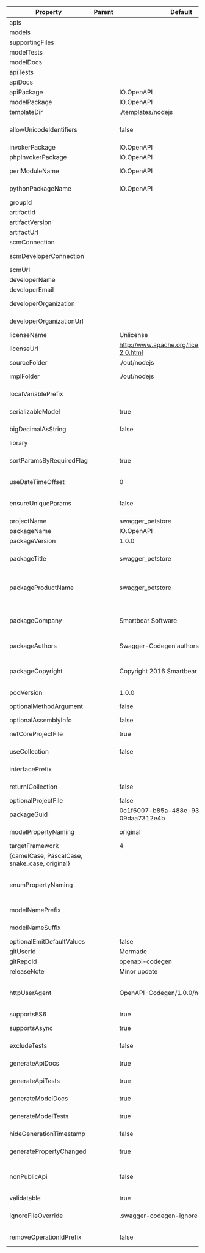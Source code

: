 |Property|Parent|Default|Description|
|---|---|---|---|
|apis||||
|models||||
|supportingFiles||||
|modelTests||||
|modelDocs||||
|apiTests||||
|apiDocs||||
|apiPackage||IO.OpenAPI|package for generated api classes|
|modelPackage||IO.OpenAPI|package for generated models|
|templateDir||./templates/nodejs||
|allowUnicodeIdentifiers||false|boolean, toggles whether unicode identifiers are allowed in names or not, default is false|
|invokerPackage||IO.OpenAPI|root package for generated code|
|phpInvokerPackage||IO.OpenAPI|root package for generated php code|
|perlModuleName||IO.OpenAPI|root module name for generated perl code|
|pythonPackageName||IO.OpenAPI|package name for generated python code|
|groupId|||groupId in generated pom.xml|
|artifactId|||artifactId in generated pom.xml|
|artifactVersion|||artifact version in generated pom.xml|
|artifactUrl|||artifact URL in generated pom.xml|
|scmConnection|||SCM connection in generated pom.xml|
|scmDeveloperConnection|||SCM developer connection in generated pom.xml|
|scmUrl|||SCM URL in generated pom.xml|
|developerName|||developer name in generated pom.xml|
|developerEmail|||developer email in generated pom.xml|
|developerOrganization|||developer organization in generated pom.xml|
|developerOrganizationUrl|||developer organization URL in generated pom.xml|
|licenseName||Unlicense|The name of the license|
|licenseUrl||http://www.apache.org/licenses/LICENSE-2.0.html|The URL of the license|
|sourceFolder||./out/nodejs|source folder for generated code|
|implFolder||./out/nodejs|folder for generated implementation code|
|localVariablePrefix|||prefix for generated code members and local variables|
|serializableModel||true|boolean - toggle "implements Serializable" for generated models|
|bigDecimalAsString||false|Treat BigDecimal values as Strings to avoid precision loss.|
|library|||library template (sub-template)|
|sortParamsByRequiredFlag||true|Sort method arguments to place required parameters before optional parameters.|
|useDateTimeOffset||0|Use DateTimeOffset to model date-time properties|
|ensureUniqueParams||false|Whether to ensure parameter names are unique in an operation (rename parameters that are not).|
|projectName||swagger_petstore||
|packageName||IO.OpenAPI||
|packageVersion||1.0.0||
|packageTitle||swagger_petstore|Specifies an AssemblyTitle for the .NET Framework global assembly attributes stored in the AssemblyInfo file.|
|packageProductName||swagger_petstore|Specifies an AssemblyProduct for the .NET Framework global assembly attributes stored in the AssemblyInfo file.|
|packageCompany||Smartbear Software|Specifies an AssemblyCompany for the .NET Framework global assembly attributes stored in the AssemblyInfo file.|
|packageAuthors||Swagger-Codegen authors|Specifies Authors property in the .NET Core project file.|
|packageCopyright||Copyright 2016 Smartbear Software|Specifies an AssemblyCopyright for the .NET Framework global assembly attributes stored in the AssemblyInfo file.|
|podVersion||1.0.0||
|optionalMethodArgument||false|Optional method argument, e.g. void square(int x=10) (.net 4.0+ only).|
|optionalAssemblyInfo||false|Generate AssemblyInfo.cs.|
|netCoreProjectFile||true|Use the new format (.NET Core) for .NET project files (.csproj).|
|useCollection||false|Deserialize array types to Collection<T> instead of List<T>.|
|interfacePrefix|||Prefix interfaces with a community standard or widely accepted prefix.|
|returnICollection||false|Return ICollection<T> instead of the concrete type.|
|optionalProjectFile||false|Generate {PackageName}.csproj.|
|packageGuid||0c1f6007-b85a-488e-935a-09daa7312e4b|The GUID that will be associated with the C# project|
|modelPropertyNaming||original|{camelCase, PascalCase, snake_case, original, UPPERCASE}|
|targetFramework||4|The target .NET framework version.|
|{camelCase, PascalCase, snake_case, original}||||
|enumPropertyNaming|||Naming convention for enum properties: 'camelCase', 'PascalCase', 'snake_case', 'UPPERCASE', and 'original'|
|modelNamePrefix|||Prefix that will be prepended to all model names. Default is the empty string.|
|modelNameSuffix|||Suffix that will be appended to all model names. Default is the empty string.|
|optionalEmitDefaultValues||false|Set DataMember's EmitDefaultValue.|
|gitUserId||Mermade|Git user ID, e.g. swagger-api.|
|gitRepoId||openapi-codegen|Git repo ID, e.g. swagger-codegen.|
|releaseNote||Minor update|Release note, default to 'Minor update'.|
|httpUserAgent||OpenAPI-Codegen/1.0.0/nodejs|HTTP user agent, e.g. codegen_csharp_api_client, default to 'Swagger-Codegen/{packageVersion}}/{language}'|
|supportsES6||true|Generate code that conforms to ES6.|
|supportsAsync||true|Generate code that supports async operations.|
|excludeTests||false|Specifies that no tests are to be generated.|
|generateApiDocs||true|Not user-configurable. System provided for use in templates.|
|generateApiTests||true|Specifies that api tests are to be generated.|
|generateModelDocs||true|Not user-configurable. System provided for use in templates.|
|generateModelTests||true|Specifies that model tests are to be generated.|
|hideGenerationTimestamp||false|Hides the generation timestamp when files are generated.|
|generatePropertyChanged||true|Specifies that models support raising property changed events.|
|nonPublicApi||false|Generates code with reduced access modifiers; allows embedding elsewhere without exposing non-public API calls to consumers.|
|validatable||true|Generates self-validatable models.|
|ignoreFileOverride||.swagger-codegen-ignore|Specifies an override location for the .swagger-codegen-ignore file. Most useful on initial generation.|
|removeOperationIdPrefix||false|Remove prefix of operationId, e.g. config_getId => getId|
